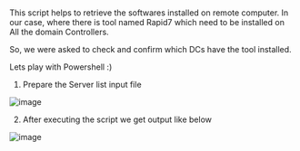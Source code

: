 # 

This script helps to retrieve the softwares installed on remote computer. 
In our case, where there is tool named Rapid7 which need to be installed on All the domain Controllers. 

So, we were asked to check and confirm which DCs have the tool installed. 

Lets play with Powershell :) 

1) Prepare the Server list input file

![image](https://user-images.githubusercontent.com/110298884/196244247-75f4b73a-f3ff-4344-a4fa-33b96ab09983.png)


2) After executing the script we get output like below 

![image](https://user-images.githubusercontent.com/110298884/196244440-d87285fb-b504-4b0d-9622-af79892cbbc5.png)
